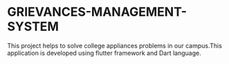 # GRIEVANCES-MANAGEMENT-SYSTEM
This project helps to solve college appliances problems in our campus.This application is developed using flutter framework and Dart language.  
